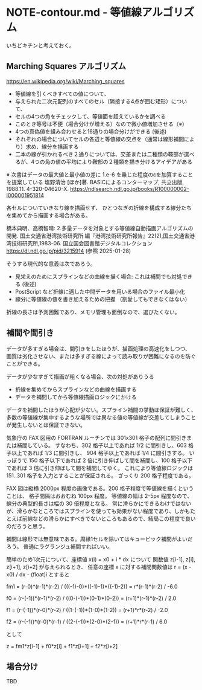 # NOTE-contour.md - 等値線アルゴリズム

いちどキチンと考えておく。

## Marching Squares アルゴリズム

https://en.wikipedia.org/wiki/Marching_squares

* 等値線を引くべきすべての値について、
* 与えられた二次元配列のすべてのセル（隣接する4点が囲む矩形）について、
* セルの4つの角をチェックして、等値面を超えているかを調べる
* このとき等号は不便（場合分けが増える）なので微小値増加させる（※）
* 4つの真偽値を組み合わせると16通りの場合分けができる (後述)
* それぞれの場合についてセルの各辺と等値線の交点を（通常は線形補間により）求め、線分を描画する
* 二本の線が引かれるべき２通りについては、交差または二種類の鞍部が選べるが、4つの角の値の平均により鞍部の２種類を描き分けるアイデアがある

※  次書はデータの最大値と最小値の差に 1.e-6 を乗じた程度のεを加算することを提案している
塩野清治 [ほか]著. BASICによるコンターマップ, 共立出版, 1988.11. 4-320-04620-X. https://ndlsearch.ndl.go.jp/books/R100000002-I000001951814

各セルについていきなり線を描画せず、
ひとつなぎの折線を構成する線分たちを集めてから描画する場合がある。

橋本典明、高橋智晴: 2.多量データを対象とする等値線自動描画アルゴリズムの開発.
国土交通省港湾技術研究所 編『港湾技術研究所報告』22(2),国土交通省港湾技術研究所,1983-06. 国立国会図書館デジタルコレクション https://dl.ndl.go.jp/pid/3215914 (参照 2025-01-28)

そうする現代的な意義は次であろう。

* 見栄えのためにスプラインなどの曲線を描く場合: これは補間でも対処できる (後述)
* PostScript など折線に適した中間データを用いる場合のファイル最小化
* 線分に等値線の値を書き加えるための把握 （割愛してもできなくはない）

折線の長さは予測困難であり、メモリ管理も面倒なので、選びたくない。

## 補間や間引き

データが多すぎる場合は、間引きをしたほうが、描画処理の高速化をしつつ、
画質は劣化させない、または多すぎる線によって読み取りが困難になるのを防ぐことができる。

データが少なすぎて描画が粗くなる場合、次の対処がありうる

* 折線を集めてからスプラインなどの曲線を描画する
* データを補間してから等値線描画ロジックにかける

データを補間したほうが心配が少ない。スプライン補間の挙動は保証が難しく、多数の等値線が集中するような場所では異なる値の等値線が交差してしまうことが発生しないとは保証できない。

気象庁の FAX 図用の FORTRAN ルーチンでは 301x301 格子の配列に間引きまたは補間している。
すなわち、302 格子以上であれば 1/2 に間引きし、603 格子以上であれば 1/3 に間引きし、 904 格子以上であれば 1/4 に間引きする。
いっぽうで 150 格子以下であれば 2 倍に引き伸ばして間を補間し、100 格子以下であれば 3 倍に引き伸ばして間を補間してゆく。
これにより等値線ロジックは 151..301 格子を入力とすることが保証される。
ざっくり 200 格子程度である。

FAX 図は縦横 2000px 程度の画像である。200 格子程度で等値線を描くということは、
格子間隔はおおむね 100px 程度。
等値線の幅は 2-5px 程度なので、線分の典型的長さは幅の 30 倍程度となる。
常に滑らかにできるわけではないが、滑らかなところではスプラインを使っても効果がない程度であり、しかもたとえば前線などの滑らかにすべきでないところもあるので、結局この程度で良いのだろうと思う。

補間は線形では無意味である。周縁1セルを除いてはキュービック補間がよいだろう。
普通にラグランジュ補間すればいい。

簡単のため1次元について、座標値 x(i) = x0 + i * dx について
関数値 z[i-1], z[i], z[i+1], z[i+2] が与えられるとき、
任意の座標 x に対する補間関数値は r = (x - x0) / dx - (float)i とすると

fm1 = (r-0)\*(r-1)\*(r-2) / (((-1)-0)\*((-1)-1)\*((-1)-2))
 = r\*(r-1)\*(r-2) / -6.0

f0  = (r-(-1))\*(r-1)\*(r-2) / ((0-(-1))\*(0-1)\*(0-2))
 = (r+1)\*(r-1)\*(r-2) / 2.0

f1  = (r-(-1))\*(r-0)\*(r-2) / ((1-(-1))\*(1-0)\*(1-2))
 = (r+1)\*r\*(r-2) / -2.0

f2  = (r-(-1))\*(r-0)\*(r-1) / ((2-(-1))\*(2-0)\*(2-1))
 = (r+1)\*r\*(r-1) / 6.0

として

z = fm1\*z[i-1] + f0\*z[i] + f1\*z[i+1] + f2\*z[i+2]


## 場合分け

TBD
